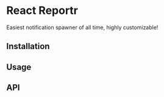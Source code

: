 # React Reportr

Easiest notification spawner of all time, highly customizable!

## Installation

## Usage

## API
